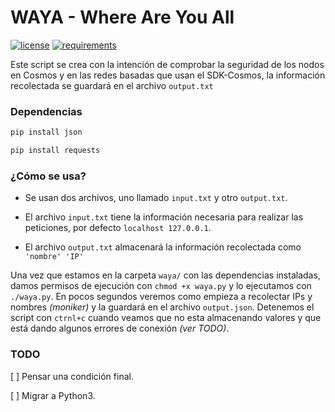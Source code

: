 # WAYA - Where Are You All

[![license](https://shields.io/badge/license-MIT-green)](https://github.com/delega-networks/waya/blob/main/LICENSE)
[![requirements](https://shields.io/badge/requirements-up%20to%20date-brightgreen)](https://github.com/delega-networks/waya)


Este script se crea con la intención de comprobar la seguridad de los nodos en Cosmos y en las redes basadas que usan el SDK-Cosmos, la información recolectada se guardará en el archivo `output.txt`

### Dependencias
```sh
pip install json

pip install requests
```

### ¿Cómo se usa?

- Se usan dos archivos, uno llamado `input.txt` y otro `output.txt`.

- El archivo `input.txt` tiene la información necesaria para realizar las peticiones, por defecto `localhost 127.0.0.1`. 

- El archivo `output.txt` almacenará la información recolectada como `'nombre' 'IP'` 

Una vez que estamos en la carpeta `waya/` con las dependencias instaladas, damos permisos de ejecución con `chmod +x waya.py` y lo ejecutamos con `./waya.py`. En pocos segundos veremos como empieza a recolectar IPs y nombres _(moniker)_ y la guardará en el archivo `output.json`. Detenemos el script con `ctrnl+c` cuando veamos que no esta almacenando valores y que está dando algunos errores de conexión _(ver TODO)_.


### TODO

[ ] Pensar una condición final.

[ ] Migrar a Python3.
